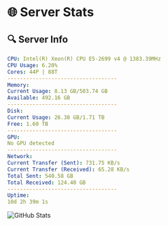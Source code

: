 # 🌐 Server Stats
## 🔍 Server Info
```yaml
CPU: Intel(R) Xeon(R) CPU E5-2699 v4 @ 1383.39MHz
CPU Usage: 6.20%
Cores: 44P | 88T
-----------------------------------
Memory:
Current Usage: 8.13 GB/503.74 GB
Available: 492.16 GB
-----------------------------------
Disk:
Current Usage: 26.38 GB/1.71 TB
Free: 1.60 TB
-----------------------------------
GPU:
No GPU detected
-----------------------------------
Network:
Current Transfer (Sent): 731.75 KB/s
Current Transfer (Received): 65.28 KB/s
Total Sent: 540.58 GB
Total Received: 124.40 GB
-----------------------------------
Uptime:
10d 2h 39m 1s
```
![GitHub Stats](https://img.shields.io/badge/Updated-2025-04-29_19:47:49-blue)